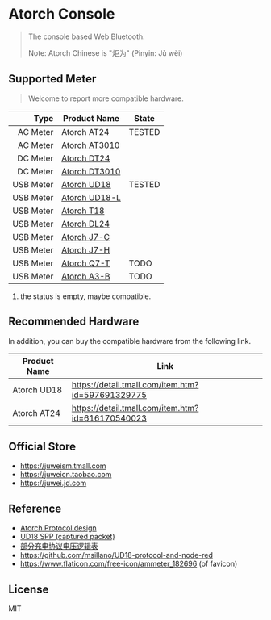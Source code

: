 # Atorch Console

> The console based Web Bluetooth.
>
> Note: Atorch Chinese is "炬为" (Pinyin: Jù wèi)

## Supported Meter

> Welcome to report more compatible hardware.

|      Type | Product Name                                | State  |
| --------: | ------------------------------------------- | ------ |
|  AC Meter | Atorch AT24                                 | TESTED |
|  AC Meter | [Atorch AT3010](docs/UserManual/AT3010.pdf) |        |
|  DC Meter | [Atorch DT24](docs/UserManual/DT24.jpg)     |        |
|  DC Meter | [Atorch DT3010](docs/UserManual/DT3010.pdf) |        |
| USB Meter | [Atorch UD18](docs/UserManual/UD18.jpg)     | TESTED |
| USB Meter | [Atorch UD18-L](docs/UserManual/UD18-L.jpg) |        |
| USB Meter | [Atorch T18](docs/UserManual/T18.jpg)       |        |
| USB Meter | [Atorch DL24](docs/UserManual/DL24.jpg)     |        |
| USB Meter | [Atorch J7-C](docs/UserManual/J7-C.jpg)     |        |
| USB Meter | [Atorch J7-H](docs/UserManual/J7-H.pdf)     |        |
| USB Meter | [Atorch Q7-T](docs/UserManual/Q7-T.pdf)     | TODO   |
| USB Meter | [Atorch A3-B](docs/UserManual/A3-B.pdf)     | TODO   |

1. the status is empty, maybe compatible.

## Recommended Hardware

In addition, you can buy the compatible hardware from the following link.

| Product Name | Link                                                |
| ------------ | --------------------------------------------------- |
| Atorch UD18  | <https://detail.tmall.com/item.htm?id=597691329775> |
| Atorch AT24  | <https://detail.tmall.com/item.htm?id=616170540023> |

## Official Store

- <https://juweism.tmall.com>
- <https://juweicn.taobao.com>
- <https://juwei.jd.com>

## Reference

- [Atorch Protocol design](docs/protocol-design.md)
- [UD18 SPP (captured packet)](docs/UD18-SPP.pcap)
- [部分充电协议电压逻辑表](docs/PD-Relationship.jpg)
- <https://github.com/msillano/UD18-protocol-and-node-red>
- <https://www.flaticon.com/free-icon/ammeter_182696> (of favicon)

## License

MIT
